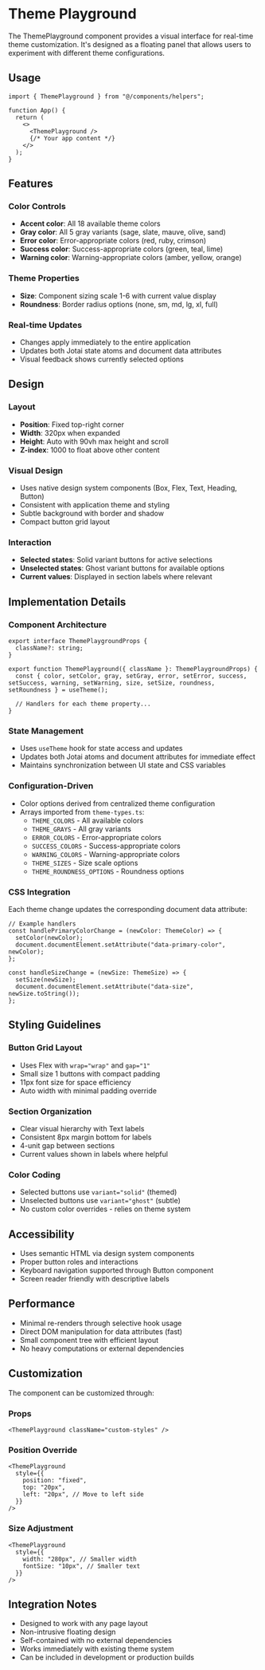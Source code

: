 # Theme Playground

The ThemePlayground component provides a visual interface for real-time theme customization. It's designed as a floating panel that allows users to experiment with different theme configurations.

## Usage

```tsx
import { ThemePlayground } from "@/components/helpers";

function App() {
  return (
    <>
      <ThemePlayground />
      {/* Your app content */}
    </>
  );
}
```

## Features

### Color Controls

- **Accent color**: All 18 available theme colors
- **Gray color**: All 5 gray variants (sage, slate, mauve, olive, sand)
- **Error color**: Error-appropriate colors (red, ruby, crimson)
- **Success color**: Success-appropriate colors (green, teal, lime)
- **Warning color**: Warning-appropriate colors (amber, yellow, orange)

### Theme Properties

- **Size**: Component sizing scale 1-6 with current value display
- **Roundness**: Border radius options (none, sm, md, lg, xl, full)

### Real-time Updates

- Changes apply immediately to the entire application
- Updates both Jotai state atoms and document data attributes
- Visual feedback shows currently selected options

## Design

### Layout

- **Position**: Fixed top-right corner
- **Width**: 320px when expanded
- **Height**: Auto with 90vh max height and scroll
- **Z-index**: 1000 to float above other content

### Visual Design

- Uses native design system components (Box, Flex, Text, Heading, Button)
- Consistent with application theme and styling
- Subtle background with border and shadow
- Compact button grid layout

### Interaction

- **Selected states**: Solid variant buttons for active selections
- **Unselected states**: Ghost variant buttons for available options
- **Current values**: Displayed in section labels where relevant

## Implementation Details

### Component Architecture

```tsx
export interface ThemePlaygroundProps {
  className?: string;
}

export function ThemePlayground({ className }: ThemePlaygroundProps) {
  const { color, setColor, gray, setGray, error, setError, success, setSuccess, warning, setWarning, size, setSize, roundness, setRoundness } = useTheme();

  // Handlers for each theme property...
}
```

### State Management

- Uses `useTheme` hook for state access and updates
- Updates both Jotai atoms and document attributes for immediate effect
- Maintains synchronization between UI state and CSS variables

### Configuration-Driven

- Color options derived from centralized theme configuration
- Arrays imported from `theme-types.ts`:
  - `THEME_COLORS` - All available colors
  - `THEME_GRAYS` - All gray variants
  - `ERROR_COLORS` - Error-appropriate colors
  - `SUCCESS_COLORS` - Success-appropriate colors
  - `WARNING_COLORS` - Warning-appropriate colors
  - `THEME_SIZES` - Size scale options
  - `THEME_ROUNDNESS_OPTIONS` - Roundness options

### CSS Integration

Each theme change updates the corresponding document data attribute:

```tsx
// Example handlers
const handlePrimaryColorChange = (newColor: ThemeColor) => {
  setColor(newColor);
  document.documentElement.setAttribute("data-primary-color", newColor);
};

const handleSizeChange = (newSize: ThemeSize) => {
  setSize(newSize);
  document.documentElement.setAttribute("data-size", newSize.toString());
};
```

## Styling Guidelines

### Button Grid Layout

- Uses Flex with `wrap="wrap"` and `gap="1"`
- Small size 1 buttons with compact padding
- 11px font size for space efficiency
- Auto width with minimal padding override

### Section Organization

- Clear visual hierarchy with Text labels
- Consistent 8px margin bottom for labels
- 4-unit gap between sections
- Current values shown in labels where helpful

### Color Coding

- Selected buttons use `variant="solid"` (themed)
- Unselected buttons use `variant="ghost"` (subtle)
- No custom color overrides - relies on theme system

## Accessibility

- Uses semantic HTML via design system components
- Proper button roles and interactions
- Keyboard navigation supported through Button component
- Screen reader friendly with descriptive labels

## Performance

- Minimal re-renders through selective hook usage
- Direct DOM manipulation for data attributes (fast)
- Small component tree with efficient layout
- No heavy computations or external dependencies

## Customization

The component can be customized through:

### Props

```tsx
<ThemePlayground className="custom-styles" />
```

### Position Override

```tsx
<ThemePlayground
  style={{
    position: "fixed",
    top: "20px",
    left: "20px", // Move to left side
  }}
/>
```

### Size Adjustment

```tsx
<ThemePlayground
  style={{
    width: "280px", // Smaller width
    fontSize: "10px", // Smaller text
  }}
/>
```

## Integration Notes

- Designed to work with any page layout
- Non-intrusive floating design
- Self-contained with no external dependencies
- Works immediately with existing theme system
- Can be included in development or production builds
